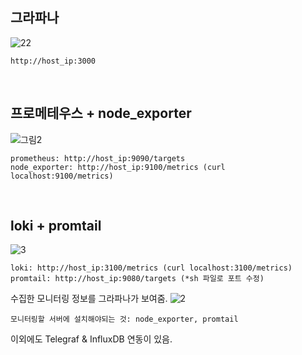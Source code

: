 

## 그라파나
![22](https://user-images.githubusercontent.com/62891711/114481827-5f8f5100-9c40-11eb-842e-3b223958e2c0.png)

```
http://host_ip:3000
```

<br>

## 프로메테우스 + node_exporter
![그림2](https://user-images.githubusercontent.com/62891711/114482526-acbff280-9c41-11eb-965a-4702b15d6e66.png)
```
prometheus: http://host_ip:9090/targets
node_exporter: http://host_ip:9100/metrics (curl localhost:9100/metrics)
```

<br>

## loki + promtail
![3](https://user-images.githubusercontent.com/62891711/114481257-2a363380-9c3f-11eb-8939-3cf4faeaaf99.png)

```
loki: http://host_ip:3100/metrics (curl localhost:3100/metrics)
promtail: http://host_ip:9080/targets (*sh 파일로 포트 수정)
```



수집한 모니터링 정보를 그라파나가 보여줌.
![2](https://user-images.githubusercontent.com/62891711/114481586-d8da7400-9c3f-11eb-9825-31ac27ce8780.png)

```
모니터링할 서버에 설치해야되는 것: node_exporter, promtail
```
이외에도 Telegraf & InfluxDB 연동이 있음.
